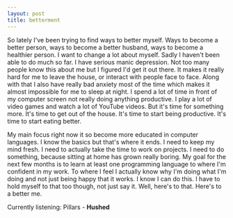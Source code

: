 ```yaml
---
layout: post
title: betterment
---
```


So lately I've been trying to find ways to better myself. Ways to become a better person, ways to become a better husband, ways to become a healthier person. I want to change a lot about myself. Sadly I haven't been able to do much so far. I have serious manic depression. Not too many people know this about me but I figured I'd get it out there. It makes it really hard for me to leave the house, or interact with people face to face. Along with that I also have really bad anxiety most of the time which makes it almost impossible for me to sleep at night. I spend a lot of time in front of my computer screen not really doing anything productive. I play a lot of video games and watch a lot of YouTube videos. But it's time for something more. It's time to get out of the house. It's time to start being productive. It's time to start eating better.

My main focus right now it so become more educated in computer languages. I know the basics but that's where it ends. I need to keep my mind fresh. I need to actually take the time to work on projects. I need to do something, because sitting at home has grown really boring. My goal for the next few months is to learn at least one programming language to where I'm confident in my work. To where I feel I actually know why I'm doing what I'm doing and not just being happy that it works. I know I can do this. I have to hold myself to that too though, not just say it. Well, here's to that. Here's to a better me.



Currently listening:     Pillars - **Hushed**
